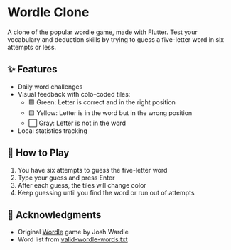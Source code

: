 # Wordle Clone

A clone of the popular wordle game, made with Flutter. Test your vocabulary and deduction skills by trying to guess a five-letter word in six attempts or less.

## ✨ Features
* Daily word challenges
* Visual feedback with colo-coded tiles:
  - 🟩 Green: Letter is correct and in the right position
  - 🟨 Yellow: Letter is in the word but in the wrong position
  - ⬜ Gray: Letter is not in the word
* Local statistics tracking

## 🎯 How to Play

1. You have six attempts to guess the five-letter word
2. Type your guess and press Enter
3. After each guess, the tiles will change color
4. Keep guessing until you find the word or run out of attempts

## 🙌 Acknowledgments
- Original [Wordle](https://www.nytimes.com/games/wordle/index.html) game by Josh Wardle
- Word list from [valid-wordle-words.txt](https://gist.github.com/dracos/dd0668f281e685bad51479e5acaadb93)